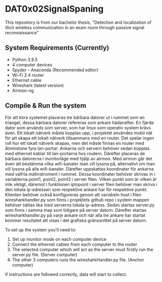 # DAT0x02SignalSpaning
This repository is from our bachelor thesis, "Detection and localization of illicit wireless communication in an exam room through passive signal reconnaissance"


## System Requirements (Currently)

* Python 3.9.5
* 4 computer devices
* Spyder - Anaconda (Recommended editor)
* Wi-Fi 2.4 router
* Ethernet cable 
* Wireshark (latest version)
* Airmon-ng

## Compile & Run the system

För att köra systemet placeras tre bärbara datorer ut i rummet som en triangel, dessa bärbara datorer refereras som ankare hädanefter. En fjärde dator som används som server, som har linux som operativ system krävs även. Ett lokalt nätverk måste kopplas upp, i projektet användes mobil nät för att skapa ett lokalt nätverk tillsammans med en router. Det spelar ingen roll hur ett lokalt nätverk skapas, men det måste finnas en router med åtminstone fyra lan-portar. Ankarna och servern behöver sedan kopplas med ethernet kablar till lan-portarna hos routern. Därefter placeras de bärbara datorerna i monitorläge med hjälp av airmon. Med airmon går det även att bestämma vilka wifi-kanaler man vill lyssna på, alternativt om man vill lyssna på alla wifi-kanaler. Därefter uppskattas koordinater för ankarna med valfria mätinstrument i rummet. Dessa koordinater behöver skrivas in i variablerna point1, point2, point3 i server filen. Vilken punkt som är vilken är inte viktigt, däremot i funktionen iptopoint i server filen behöver man skriva i den lokala ip-adressen som respektive ankare har för respektive punkt. Klienten behöver också konfigureras genom att variabeln host i filen wiresharkhandler.py som finns i projektets github repo i system mappen behöver sättas lika med serverns lokala ip-adress. Sedan startas server.py som finns i samma map som tidigare på server datorn. Därefter startas wiresharkhandler.py på varje ankare och när alla tre ankare har startat kommer resultatet att visas i det grafiska gränssnittet på server datorn. 

To set up the system you'll need to:

1. Set up monitor mode on each computer device
2. Connect the ethernet cables from each computer to the router
3. The selected computer which will act as the server must firstly run the server.py file. (Server computer)
4. The other 3 computers runs the wiresharkHandler.py file. (Anchor computer)

If instructions are followed correctly, data will start to collect.



